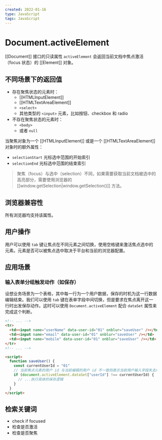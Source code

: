 ```yaml
---
created: 2022-01-16
type: JavaScript
tags: JavaScript
---
```


# Document.activeElement

[[Document]] 接口的只读属性 `activeElement` 会返回当前文档中焦点激活（focus 状态）的 [[Element]] 对象。

## 不同场景下的返回值

- 存在聚焦状态的元素时：
  - [[HTMLInputElement]]
  - [[HTMLTextAreaElement]]
  - `<select>`
  - 其他类型的 `<input>` 元素，比如按钮、checkbox 和 radio
- 不存在聚焦状态的元素时：
  - `<body>`
  - 或者 `null`

当聚焦对象为一个 [[HTMLInputElement]] 或是一个 [[HTMLTextAreaElement]] 对象时的额外属性：

- `selectionStart` 光标选中范围的开始索引
- `selectionEnd` 光标选中范围的结束索引

> 聚焦（focus）与选中（selection）不同，如果需要获取当前文档被选中的高亮部分，需要使用浏览器的 [[window.getSelection|window.getSelection()]] 方法。

## 浏览器兼容性

所有浏览器均支持该属性。

## 用户操作

用户可以使用 `tab` 键让焦点在不同元素之间切换，使用空格键来激活焦点选中的元素。元素是否可以被焦点选中取决于平台和当前的浏览器配置。

## 应用场景

### 输入表单分组触发动作（如保存）

设想业务场景为一个表格，其中每一行为一个用户数据，保存的时机为这一行数据编辑结束。我们可以使用 `tab` 键在表单字段中间切换，但是要求在焦点离开这一行时出发保存动作。这时可以使用 `Document.activeElement` 配合 `dataSet` 属性来完成这个判断。

```html
<!-- ... -->
<tr>
  <td><input name="userName" data-user-id="01" onblur="saveUser" /></td>
  <td><input name="email" data-user-id="01" onblur="saveUser" /></td>
  <td><input name="mobile" data-user-id="01" onblur="saveUser" /></td>
</tr>
<!-- ... -->

<script>
  function saveUser() {
    const currentUserId = "01"
    // 当前焦点元素的用户 id 与当前编辑的用户 id 不一致则表示当前用户输入字段失去焦点
    if (document.activeElement.dataSet["userId"] !== currentUserId) {
      // ...执行具体的保存逻辑
    }
  }
</script>
```

## 检索关键词

- check if focused
- 检查是否激活
- 检查是否聚焦
